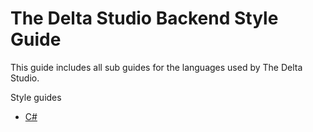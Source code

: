 # The Delta Studio Backend Style Guide

This guide includes all sub guides for the languages used by The Delta Studio.

Style guides

- [C#](/c_sharp)
